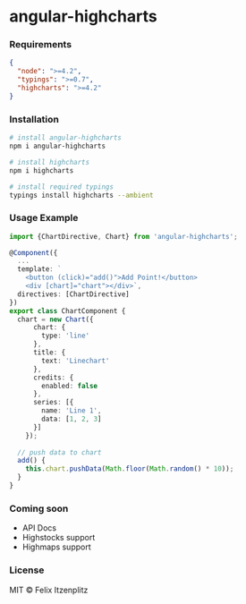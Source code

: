 # angular-highcharts

### Requirements
```json
{
  "node": ">=4.2",
  "typings": ">=0.7",
  "highcharts": ">=4.2"
}
```

### Installation
```bash
# install angular-highcharts
npm i angular-highcharts

# install highcharts
npm i highcharts

# install required typings
typings install highcharts --ambient
```

### Usage Example
```typescript
import {ChartDirective, Chart} from 'angular-highcharts';

@Component({
  ...
  template: `
    <button (click)="add()">Add Point!</button>
    <div [chart]="chart"></div>`,
  directives: [ChartDirective]
})
export class ChartComponent {
  chart = new Chart({
      chart: {
        type: 'line'
      },
      title: {
        text: 'Linechart'
      },
      credits: {
        enabled: false
      },
      series: [{
        name: 'Line 1',
        data: [1, 2, 3]
      }]
    });
  
  // push data to chart
  add() {
    this.chart.pushData(Math.floor(Math.random() * 10));
  }
}
```

### Coming soon
* API Docs
* Highstocks support
* Highmaps support

### License
MIT © Felix Itzenplitz
